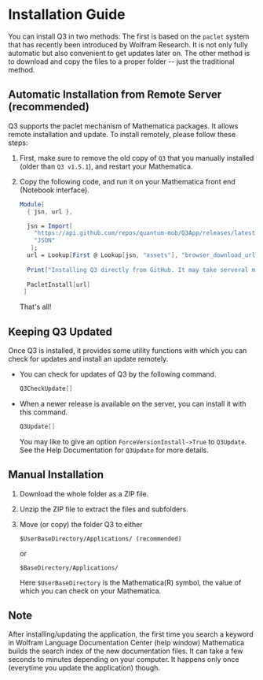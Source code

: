 # Installation Guide

You can install Q3 in two methods: The first is based on the `paclet` system that has recently been introduced by Wolfram Research. It is not only fully automatic but also convenient to get updates later on. The other method is to download and copy the files to a proper folder -- just the traditional method.

## Automatic Installation from Remote Server (recommended)

Q3 supports the paclet mechanism of Mathematica packages. It allows remote installation and update. To install remotely, please follow these steps:

1. First, make sure to remove the old copy of `Q3` that you manually installed (older than `Q3 v1.5.1`), and restart your Mathematica.

2. Copy the following code, and run it on your Mathematica front end (Notebook interface).
   ```Mathematica
   Module[
     { jsn, url },
   
     jsn = Import[
       "https://api.github.com/repos/quantum-mob/Q3App/releases/latest", 
       "JSON"
      ];
     url = Lookup[First @ Lookup[jsn, "assets"], "browser_download_url"];
  
     Print["Installing Q3 directly from GitHub. It may take serveral minutes or longer depending on your network conditions and your computer. Please be patient."];
  
     PacletInstall[url]
    ]
   ```
   That's all!


## Keeping Q3 Updated

Once Q3 is installed, it provides some utility functions with which you can check for updates and install an update remotely.

- You can check for updates of Q3 by the following command.
  ```Mathematica
  Q3CheckUpdate[]
  ```

- When a newer release is available on the server, you can install it with this command.
  ```Mathematica
  Q3Update[]
  ```  
  You may like to give an option `ForceVersionInstall->True` to `Q3Update`. See the Help Documentation for `Q3Update` for more details.


## Manual Installation

1. Download the whole folder as a ZIP file.

2. Unzip the ZIP file to extract the files and subfolders.

3. Move (or copy) the folder Q3 to either

   ```
   $UserBaseDirectory/Applications/ (recommended)
   ```

   or
   
   ```
   $BaseDirectory/Applications/
   ```

   Here `$UserBaseDirectory` is the Mathematica(R) symbol, the value of which you can check on your Mathematica.


## Note

After installing/updating the application, the first time you search a keyword in Wolfram Language Documentation Center (help window) Mathematica builds the search index of the new documentation files. It can take a few seconds to minutes depending on your computer. It happens only once (everytime you update the application) though.
